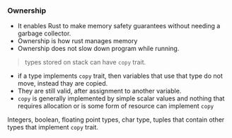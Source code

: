 ### **Ownership**

- It enables Rust to make memory safety guarantees without needing a garbage collector.
- Ownership is how rust manages memory
- Ownership does not slow down program while running.

> types stored on stack can have `copy` trait.

- if a type implements `copy` trait, then variables that use that type do not move, instead thay are copied.
- They are still valid, after assignment to another variable.
- `copy` is generally implemented by simple scalar values and nothing that requires allocation or is some form of resource can implement `copy`

Integers, boolean, floating point types, char type, tuples that contain other types that implement `copy` trait.
